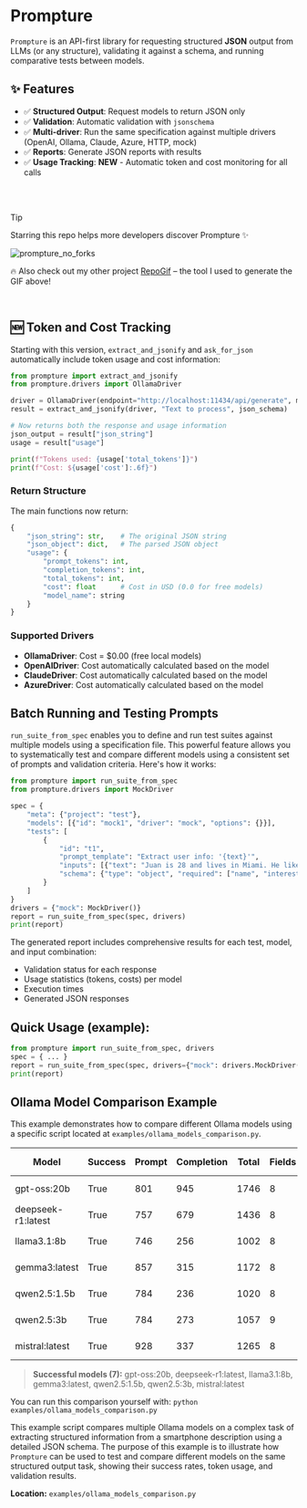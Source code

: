 # Prompture

`Prompture` is an API-first library for requesting structured **JSON** output from LLMs (or any structure), validating it against a schema, and running comparative tests between models.

## ✨ Features

- ✅ **Structured Output**: Request models to return JSON only
- ✅ **Validation**: Automatic validation with `jsonschema`
- ✅ **Multi-driver**: Run the same specification against multiple drivers (OpenAI, Ollama, Claude, Azure, HTTP, mock)
- ✅ **Reports**: Generate JSON reports with results
- ✅ **Usage Tracking**: **NEW** - Automatic token and cost monitoring for all calls

<br><br>

> [!TIP]
> Starring this repo helps more developers discover Prompture ✨
> 
>![prompture_no_forks](https://github.com/user-attachments/assets/720f888e-a885-4eb3-970c-ba5809fe2ce7)
> 
>  🔥 Also check out my other project [RepoGif](https://github.com/jhd3197/RepoGif) – the tool I used to generate the GIF above!
<br>


## 🆕 Token and Cost Tracking

Starting with this version, `extract_and_jsonify` and `ask_for_json` automatically include token usage and cost information:

```python
from prompture import extract_and_jsonify
from prompture.drivers import OllamaDriver

driver = OllamaDriver(endpoint="http://localhost:11434/api/generate", model="gemma3")
result = extract_and_jsonify(driver, "Text to process", json_schema)

# Now returns both the response and usage information
json_output = result["json_string"]
usage = result["usage"]

print(f"Tokens used: {usage['total_tokens']}")
print(f"Cost: ${usage['cost']:.6f}")
```

### Return Structure

The main functions now return:
```python
{
    "json_string": str,    # The original JSON string
    "json_object": dict,   # The parsed JSON object
    "usage": {
        "prompt_tokens": int,
        "completion_tokens": int,
        "total_tokens": int,
        "cost": float      # Cost in USD (0.0 for free models)
        "model_name": string
    }
}
```

### Supported Drivers

- **OllamaDriver**: Cost = $0.00 (free local models)
- **OpenAIDriver**: Cost automatically calculated based on the model
- **ClaudeDriver**: Cost automatically calculated based on the model
- **AzureDriver**: Cost automatically calculated based on the model

## Batch Running and Testing Prompts

`run_suite_from_spec` enables you to define and run test suites against multiple models using a specification file. This powerful feature allows you to systematically test and compare different models using a consistent set of prompts and validation criteria. Here's how it works:

```python
from prompture import run_suite_from_spec
from prompture.drivers import MockDriver

spec = {
    "meta": {"project": "test"},
    "models": [{"id": "mock1", "driver": "mock", "options": {}}],
    "tests": [
        {
            "id": "t1",
            "prompt_template": "Extract user info: '{text}'",
            "inputs": [{"text": "Juan is 28 and lives in Miami. He likes basketball and coding."}],
            "schema": {"type": "object", "required": ["name", "interests"]}
        }
    ]
}
drivers = {"mock": MockDriver()}
report = run_suite_from_spec(spec, drivers)
print(report)
```

The generated report includes comprehensive results for each test, model, and input combination:
- Validation status for each response
- Usage statistics (tokens, costs) per model
- Execution times
- Generated JSON responses

## Quick Usage (example):

```py
from prompture import run_suite_from_spec, drivers
spec = { ... }
report = run_suite_from_spec(spec, drivers={"mock": drivers.MockDriver()})
print(report)
```

## Ollama Model Comparison Example

This example demonstrates how to compare different Ollama models using a specific script located at `examples/ollama_models_comparison.py`.

| Model            | Success | Prompt | Completion | Total | Fields | Validation | Name                | Price    | Variants | Screen Size | Warranty | Is New |
|------------------|---------|--------|------------|-------|--------|------------|---------------------|----------|----------|-------------|----------|--------|
| gpt-oss:20b      | True    | 801    | 945        | 1746  | 8      | ✓          | GalaxyFold Ultra    | 1299.99  | 9        | 6.9         | 3        | True   |
| deepseek-r1:latest | True  | 757    | 679        | 1436  | 8      | ✗          | GalaxyFold Ultra    | 1299.99  | 3        | 6.9         | None     | True   |
| llama3.1:8b      | True    | 746    | 256        | 1002  | 8      | ✓          | GalaxyFold Ultra    | 1299.99  | 3        | 6.9         | 3        | True   |
| gemma3:latest    | True    | 857    | 315        | 1172  | 8      | ✗          | GalaxyFold Ultra    | 1299.99  | 3        | 6.9         | None     | True   |
| qwen2.5:1.5b     | True    | 784    | 236        | 1020  | 8      | ✓          | GalaxyFold Ultra    | 1299.99  | 3        | 6.9         | 3        | True   |
| qwen2.5:3b       | True    | 784    | 273        | 1057  | 9      | ✓          | GalaxyFold Ultra    | 1299.99  | 3        | 6.9         | 3        | True   |
| mistral:latest   | True    | 928    | 337        | 1265  | 8      | ✓          | GalaxyFold Ultra    | 1299.99  | 3        | 6.9         | 3        | True   |

> **Successful models (7):** gpt-oss:20b, deepseek-r1:latest, llama3.1:8b, gemma3:latest, qwen2.5:1.5b, qwen2.5:3b, mistral:latest

You can run this comparison yourself with:
`python examples/ollama_models_comparison.py`

This example script compares multiple Ollama models on a complex task of extracting structured information from a smartphone description using a detailed JSON schema. The purpose of this example is to illustrate how `Prompture` can be used to test and compare different models on the same structured output task, showing their success rates, token usage, and validation results.

**Location:** `examples/ollama_models_comparison.py`
